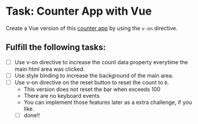# Task: Counter App with Vue

Create a Vue version of this [counter app](https://github.com/coding-bootcamps-eu/web-apps-foundation/blob/main/web-app-basics/04-counter.md) by using the `v-on` directive.

## Fulfill the following tasks:

- [ ] Use v-on directive to increase the count data property everytime the main html area was clicked.
- [ ] Use style binding to increase the background of the main area.
- [ ] Use v-on directive on the reset button to reset the count to `0`.
  - This version does not reset the bar when exceeds 100
  - There are no keyboard events
  - You can implement those features later as a extra challenge, if you like.
  - [ ] done!!
